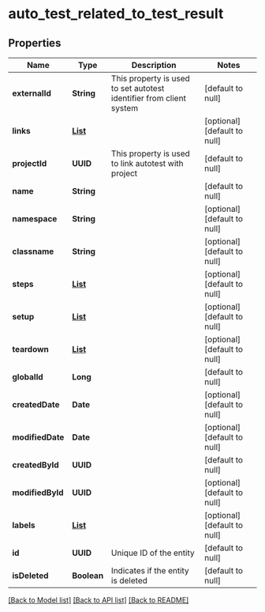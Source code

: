# auto_test_related_to_test_result
## Properties

| Name | Type | Description | Notes |
|------------ | ------------- | ------------- | -------------|
| **externalId** | **String** | This property is used to set autotest identifier from client system | [default to null] |
| **links** | [**List**](LinkModel.md) |  | [optional] [default to null] |
| **projectId** | **UUID** | This property is used to link autotest with project | [default to null] |
| **name** | **String** |  | [default to null] |
| **namespace** | **String** |  | [optional] [default to null] |
| **classname** | **String** |  | [optional] [default to null] |
| **steps** | [**List**](AutoTestStepModel.md) |  | [optional] [default to null] |
| **setup** | [**List**](AutoTestStepModel.md) |  | [optional] [default to null] |
| **teardown** | [**List**](AutoTestStepModel.md) |  | [optional] [default to null] |
| **globalId** | **Long** |  | [default to null] |
| **createdDate** | **Date** |  | [optional] [default to null] |
| **modifiedDate** | **Date** |  | [optional] [default to null] |
| **createdById** | **UUID** |  | [default to null] |
| **modifiedById** | **UUID** |  | [optional] [default to null] |
| **labels** | [**List**](LabelShortModel.md) |  | [optional] [default to null] |
| **id** | **UUID** | Unique ID of the entity | [default to null] |
| **isDeleted** | **Boolean** | Indicates if the entity is deleted | [default to null] |

[[Back to Model list]](../README.md#documentation-for-models) [[Back to API list]](../README.md#documentation-for-api-endpoints) [[Back to README]](../README.md)


